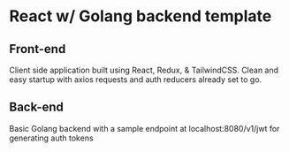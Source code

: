 # React w/ Golang backend template

## Front-end

Client side application built using React, Redux, & TailwindCSS. Clean and easy startup with axios requests and auth reducers already set to go.

## Back-end

Basic Golang backend with a sample endpoint at localhost:8080/v1/jwt for generating auth tokens
